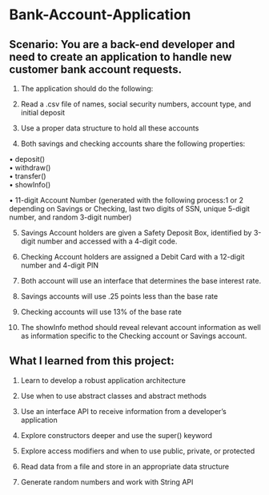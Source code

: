 # Bank-Account-Application

## Scenario: You are a back-end developer and need to create an application to handle new customer bank account requests.

1. The application should do the following:

2. Read a .csv file of names, social security numbers, account type, and initial deposit

3. Use a proper data structure to hold all these accounts

4. Both savings and checking accounts share the following properties:

•	deposit()<br>
•	withdraw()<br>
•	transfer()<br>
•	showInfo()<br> 

•	11-digit Account Number (generated with the following process:1 or 2 depending on Savings or Checking, last two digits of SSN, unique 5-digit number, and random 3-digit number)<br>


5. Savings Account holders are given a Safety Deposit Box, identified by 3-digit number and accessed with a 4-digit code.

6. Checking Account holders are assigned a Debit Card with a 12-digit number and 4-digit PIN 

7. Both account will use an interface that determines the base interest rate.

8. Savings accounts will use .25 points less than the base rate

9. Checking accounts will use 13% of the base rate

10. The showInfo method should reveal relevant account information as well as information specific to the Checking account or Savings account.

## What I learned from this project:
1. Learn to develop a robust application architecture

2. Use when to use abstract classes and abstract methods

3. Use an interface API to receive information from a developer’s application

4. Explore constructors deeper and use the super() keyword

5. Explore access modifiers and when to use public, private, or protected

6. Read data from a file and store in an appropriate data structure

7. Generate random numbers and work with String API
